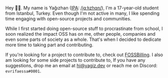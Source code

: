 Hey 👋🏻. My name is Yağızhan ([IPA](https://en.wikipedia.org/wiki/International_Phonetic_Alphabet): [/jɑːɫızhɑn/](http://ipa-reader.xyz/?text=j%C9%91%CB%90%C9%AB%C4%B1zh%C9%91n&voice=Filiz)), I'm a 17-year-old student from Istanbul, Turkey. Even though I'm not active in many, I like spending time engaging with open-source projects and communities.

While I first started doing open-source stuff to procrastinate from school, I soon realized the impact OSS has on me, other people, companies and even some parts of society as a whole. That's when I decided to dedicate more time to taking part and contributing.

If you're looking for a project to contribute to, check out [FOSSBilling](https://github.com/FOSSBilling/FOSSBilling). I also am looking for some side projects to contribute to, If you have any suggestions, drop me an email at [hi@yagiz.dev](mailto:hi@yagiz.dev) or reach me on Discord: `evrifaessa#0001`.

